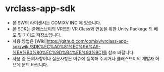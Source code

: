 # vrclass-app-sdk
- 본 SW의 라이센시는 COMIXV INC 에 있습니다.
- 본 SDK는 클래스브이의 VR앱인 VR Class와 연동을 위한 Unity Package 의 배포 및 가이드 저장소입니다.
- 사용 방법은 [Wiki|https://github.com/comixv/vrclass-app-sdk/wiki/SDK%EC%A0%81%EC%9A%A9-%EA%B0%80%EC%9D%B4%EB%93%9C]를 참조 바랍니다.
- 사용 중 문의사항이나 질문사항은 이슈에 등록해 주시거나 클래스브이의 개발자 허브에 문의 바랍니다.

